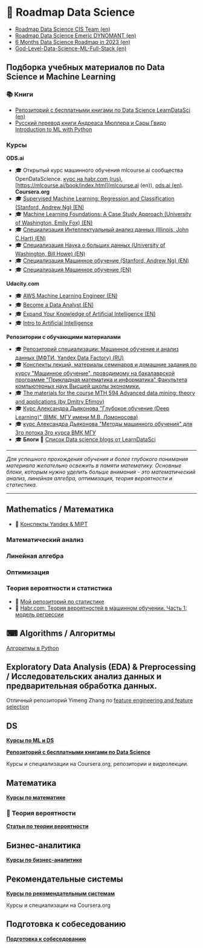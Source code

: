 # &#128640; Roadmap Data Science
* [Roadmap Data Science CIS Team (en)](https://github.com/CIS-Team/Data-Science-Roadmap-2023)
* [Roadmap Data Science Emeric DYNOMANT (en)](https://github.com/MrMimic/data-scientist-roadmap)
* [6 Months Data Science Roadmap in 2023 (en)](https://github.com/krishnaik06/6-Months-Data-Science-Roadmap-)
* [God-Level-Data-Science-ML-Full-Stack (en)](https://github.com/hemansnation/God-Level-Data-Science-ML-Full-Stack)

## Подборка учебных материалов по Data Science и Machine Learning
### &#128218; Книги
* [Репозиторий с бесплатными книгами по Data Science LearnDataSci (en)](https://github.com/LearnDataSci/free-data-science-learning/blob/master/free-data-science-books.md)
* [Русский перевод книги Андреаса Мюллера и Сары Гвидо Introduction to ML with Python](https://github.com/Vasily-Sizov/Introduction_to_ML_with_Python_russian_translation)
### Курсы
**ODS.ai**
* &#127891; Открытый курс машинного обучения mlcourse.ai сообщества OpenDataScience. [курс на habr.com (rus)](https://habr.com/ru/companies/ods/articles/322626/), [https://mlcourse.ai/book/index.html](mlcourse.ai (en)), [ods.ai (en)](https://ods.ai/tracks/mlcourse_ai).
**Coursera.org**
* &#127891; [Supervised Machine Learning: Regression and Classification (Stanford, Andrew Ng) (EN)](https://www.coursera.org/learn/machine-learning)
* &#127891; [Machine Learning Foundations: A Case Study Approach (University of Washington, Emily Fox) (EN)](https://www.coursera.org/learn/ml-foundations)
* &#127891; [Специализация Интеллектуальный анализ данных (Illinois, John C.Hart) (EN)](https://www.coursera.org/specializations/data-mining#courses)
* &#127891; [Специализация Наука о больших данных (University of Washington, Bill Howe) (EN)](https://www.coursera.org/specializations/data-science)
* &#127891; [Специализация Машинное обучение (Stanford, Andrew Ng) (EN)](https://www.coursera.org/specializations/machine-learning-introduction)
* &#127891; [Специализация Машинное обучение (EN)](https://www.coursera.org/specializations/machine-learning)

**Udacity.com**
* &#127891; [AWS Machine Learning Engineer (EN)](https://www.udacity.com/course/aws-machine-learning-engineer-nanodegree--nd189)
* &#127891; [Become a Data Analyst (EN)](https://www.udacity.com/course/data-analyst-nanodegree--nd002)
* &#127891; [Expand Your Knowledge of Artificial Intelligence (EN)](https://www.udacity.com/course/ai-artificial-intelligence-nanodegree--nd898)
* &#127891; [Intro to Artificial Intelligence](https://www.udacity.com/course/intro-to-artificial-intelligence--cs271#)

**Репозитории с обучающими материалами**
* &#127891; [Репозиторий специализации: Машинное обучение и анализ данных (МФТИ, Yandex Data Factory) (RU)](https://github.com/demidovakatya/mashinnoye-obucheniye)
* &#127891; [Конспекты лекций, материалы семинаров и домашние задания по курсу "Машинное обучение", проводимому на бакалаврской программе "Прикладная математика и информатика" Факультета компьютерных наук Высшей школы экономики.](https://github.com/esokolov/ml-course-hse)
* &#127891; [The materials for the course MTH 594 Advanced data mining: theory and applications (by Dmitry Efimov)](https://github.com/diefimov/MTH594_MachineLearning)
* &#127891; [Курс Александра Дьяконова "Глубокое обучение (Deep Learning)" (ВМК, МГУ имени М.В. Ломоносова)](https://github.com/Dyakonov/DL)
* &#127891; [курс Александра Дьяконова "Методы машинного обучения" для 3го потока 3го курса ВМК МГУ](https://github.com/Dyakonov/MSUML)
* &#127891; []()
**Блоги**
&#128221; [Список Data science blogs от LearnDataSci](https://github.com/LearnDataSci/data-science-blogs)
___
*Для успешного прохождения обучения и более глубокого понимания материала желательно освежить в памяти математику. Основные блоки, которым нужно уделить больше внимания - это математический анализ, линейная алгебра, оптимизация, теория вероятности и статистика.*
___
## Mathematics / Математика
* &#128208; [Конспекты Yandex & MIPT](https://drive.google.com/file/d/1Gy4HiLDDkhJ0Ytd9dX4N4BKNnZ0Pjnxc/view?usp=sharing)
### Математический анализ
### Линейная алгебра
### Оптимизация
### Теория вероятности и статистика
* &#127922; [Мой репозиторий по статистике](https://github.com/DenisPanchin/statistics) 
* &#127922; [Habr.com: Теория вероятностей в машинном обучении. Часть 1: модель регрессии](https://habr.com/ru/company/ods/blog/713920/)
## &#9000; Algorithms / Алгоритмы
[Алгоритмы в Python](https://github.com/DenisPanchin/Algoritms)

## Exploratory Data Analysis (EDA) & Preprocessing / Исследовательских анализ данных и предварительная обработка данных.
Отличный репозиторий Yimeng Zhang по [feature engineering and feature selection](https://github.com/Yimeng-Zhang/feature-engineering-and-feature-selection)

## DS
[**Курсы по ML и DS**](https://github.com/DenisPanchin/DS/blob/main/course.md)

[**Репозиторий с бесплатными книгами по Data Science**](https://github.com/LearnDataSci/free-data-science-learning/blob/master/free-data-science-books.md)

Курсы и специализации на Coursera.org, репозитории и видеолекции.



## Математика
[**Курсы по математике**](https://github.com/DenisPanchin/DS/blob/main/MathCourse.md)
### &#127922;  Теория вероятности
[**Статьи по теории вероятности**](https://github.com/DenisPanchin/DS/blob/main/TeorVerNote.md)

## Бизнес-аналитика
[**Курсы по бизнес-аналитике**](https://github.com/DenisPanchin/DS/blob/main/BisCourse.md)

## Рекомендательные системы
[**Курсы по рекомендательным системам**](https://github.com/DenisPanchin/DS/blob/main/Recom.md)

Курсы и специализации на Coursera.org

## Подготовка к собеседованию
[**Подготовка к собеседованию**](https://github.com/DenisPanchin/DS/blob/main/ML_Interview.md)
